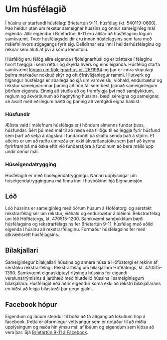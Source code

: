 # Um húsfélagið
Í húsinu er starfandi húsfélag: Bríetartún 9-11, húsfélag (kt. 540119-0660). Það heldur utan um rekstur sameignar hússins og önnur sameiginleg mál eigenda. Allir eigendur í Bríetartúni 9-11 eru aðilar að húsfélaginu lögum samkvæmt. Tvær húsfélagsdeildir eru innan húsfélagsins sem fara með málefni hvors stigagangs fyrir sig. Deildirnar eru inni í heildarhúsfélaginu og reknar sem hluti af því á sömu kennitölu. 

Húsfélög eru félög allra eigenda í fjöleignarhúsi og er þátttaka í félaginu hvort tveggja í senn réttur og skylda hvers og eins eiganda. Húsfélög starfa samkvæmt [lögum um fjöleignarhús nr. 26/1994](https://www.althingi.is/lagas/nuna/1994026.html) og þar er innra skipulagi þeirra markaður nokkuð skýr og oft ófrávíkjanlegur rammi. Hlutverk og tilgangur húsfélags er aðallega að sjá um varðveislu, viðhald, endurbætur og rekstur sameignarinnar þannig að hún fái sem best þjónað sameiginlegum þörfum eigenda. Einnig að stuðla að og framfylgja því með samþykktum, reglum og ákvörðunum að hagnýting hússins, bæði séreigna og sameignar, sé ávallt með eðlilegum hætti og þannig að verðgildi eigna haldist.

### Húsfundir
Æðsta vald í málefnum húsfélags er í höndum almenns fundar þess, húsfundar. Sért þú með mál til að ræða eða tillögu til að leggja fyrir húsfund sem þarf að setja á dagskrá í fundarboði þá skaltu senda það á stjórn. Ef aðeins er um að ræða umræðu en ekki ákvarðanatöku sem þarf að kynna fyrirfram þá má óska eftir við fundarstjóra á fundinum að bera málið upp undir önnur mál.

### Húseigendatrygging
Húsfélagið er með húseigendatryggingu. Nánari upplýsingar um húseigendatrygginguna má finna inni í húsbókinni hjá Eignaumsjón.

## Lóð
Lóð hússins er sameiginleg með öðrum húsum á Höfðatorgi og sérstakt rekstrarfélag sér um rekstur, viðhald og endurbætur á lóðinni: Rekstrarfélag um lóð Höfðatorgs, kt. 470515-1200. Samkvæmt samþykktum bæði húsfélagsins og rekstrarfélagsins fer Bríetartún 9-11, húsfélag með aðild eigenda í húsinu að rekstrarfélaginu. Formaður húsfélagsins fer með atkvæðisrétt húsfélagsins.

## Bílakjallari
Sameiginlegur bílakjallari hússins og annara húsa á Höfðatorgi er rekinn af sérstöku rekstrarfélagi: Rekstrarfélag um bílakjallara Höfðatorgs, kt. 470515-1390. Samkvæmt eignaskiptayfirlýsingu hússins fer eigandi verslunarrýmisins á jarðhæð með hlutdeild hússins í sameiginlegum bílakjallara. Húsfélagið eða aðrir eigendur koma ekki að rekstri bílakjallarans en bíðst að leigja bílastæði þar gegn gjaldi.

## Facebook hópur
Eigendum og íbúum stendur til boða að fá aðgang að lokuðum hóp á facebook. Þetta er óformlegur vettvangur sem er notaður til að miðla upplýsingum og ræða hin ýmsu mál af íbúum og eigendum sem kjósa að vera þar. Sjá [Bríetartún 9-11 á Facebook](https://www.facebook.com/groups/613416425849052).
